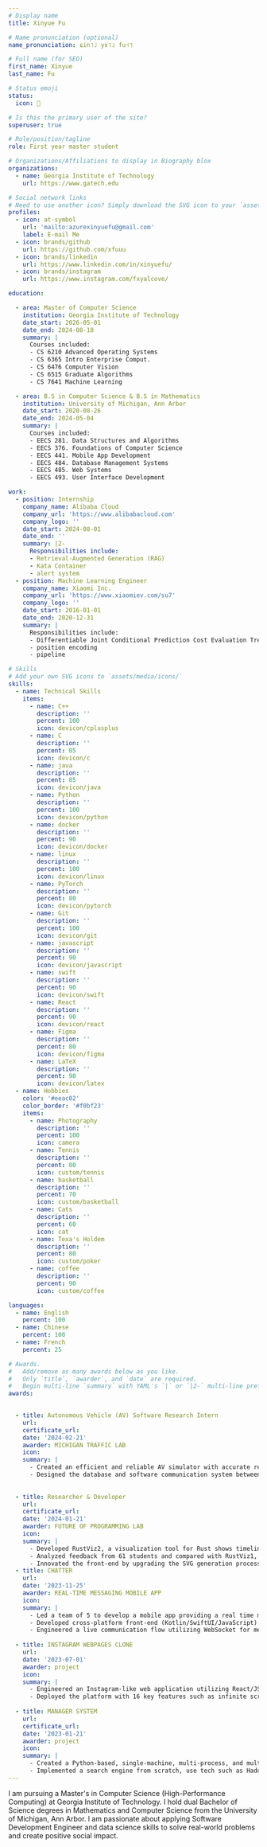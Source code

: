 ```yaml
---
# Display name
title: Xinyue Fu

# Name pronunciation (optional)
name_pronunciation: ɕin˥˩ yɤ˥˩ fu˧˥ 

# Full name (for SEO)
first_name: Xinyue 
last_name: Fu

# Status emoji
status: 
  icon: 🎾

# Is this the primary user of the site?
superuser: true

# Role/position/tagline
role: First year master student 

# Organizations/Affiliations to display in Biography blox
organizations:
  - name: Georgia Institute of Technology
    url: https://www.gatech.edu

# Social network links
# Need to use another icon? Simply download the SVG icon to your `assets/media/icons/` folder.
profiles:
  - icon: at-symbol
    url: 'mailto:azurexinyuefu@gmail.com'
    label: E-mail Me
  - icon: brands/github
    url: https://github.com/xfuuu
  - icon: brands/linkedin
    url: https://www.linkedin.com/in/xinyuefu/
  - icon: brands/instagram
    url: https://www.instagram.com/fxyalcove/

education:

  - area: Master of Computer Science
    institution: Georgia Institute of Technology
    date_start: 2026-05-01
    date_end: 2024-08-18
    summary: |
      Courses included:
      - CS 6210 Advanced Operating Systems
      - CS 6365 Intro Enterprise Comput.
      - CS 6476 Computer Vision 
      - CS 6515 Graduate Algorithms
      - CS 7641 Machine Learning

  - area: B.S in Computer Science & B.S in Mathematics
    institution: University of Michigan, Ann Arbor
    date_start: 2020-08-26
    date_end: 2024-05-04
    summary: |
      Courses included:
      - EECS 281. Data Structures and Algorithms
      - EECS 376. Foundations of Computer Science
      - EECS 441. Mobile App Development
      - EECS 484. Database Management Systems
      - EECS 485. Web Systems
      - EECS 493. User Interface Development

work:
  - position: Internship
    company_name: Alibaba Cloud
    company_url: 'https://www.alibabacloud.com'
    company_logo: ''
    date_start: 2024-08-01
    date_end: ''
    summary: |2-
      Responsibilities include:
      - Retrieval-Augmented Generation (RAG)
      - Kata Container
      - alert system
  - position: Machine Learning Engineer
    company_name: Xiaomi Inc.
    company_url: 'https://www.xiaomiev.com/su7'
    company_logo: ''
    date_start: 2016-01-01
    date_end: 2020-12-31
    summary: |
      Responsibilities include:
      - Differentiable Joint Conditional Prediction Cost Evaluation Tree Policy Planning model
      - position encoding 
      - pipeline

# Skills
# Add your own SVG icons to `assets/media/icons/`
skills:
  - name: Technical Skills
    items:
      - name: C++
        description: ''
        percent: 100
        icon: devicon/cplusplus
      - name: C
        description: ''
        percent: 85
        icon: devicon/c
      - name: java
        description: ''
        percent: 85
        icon: devicon/java
      - name: Python
        description: ''
        percent: 100
        icon: devicon/python
      - name: docker
        description: ''
        percent: 90
        icon: devicon/docker
      - name: linux
        description: ''
        percent: 100
        icon: devicon/linux
      - name: PyTorch
        description: ''
        percent: 80
        icon: devicon/pytorch
      - name: Git
        description: ''
        percent: 100
        icon: devicon/git
      - name: javascript
        description: ''
        percent: 90
        icon: devicon/javascript
      - name: swift
        description: ''
        percent: 90
        icon: devicon/swift
      - name: React
        description: ''
        percent: 90
        icon: devicon/react
      - name: Figma
        description: ''
        percent: 80
        icon: devicon/figma
      - name: LaTeX
        description: ''
        percent: 90
        icon: devicon/latex
  - name: Hobbies
    color: '#eeac02'
    color_border: '#f0bf23'
    items:
      - name: Photography
        description: ''
        percent: 100
        icon: camera
      - name: Tennis
        description: ''
        percent: 80
        icon: custom/tennis
      - name: basketball
        description: ''
        percent: 70
        icon: custom/basketball
      - name: Cats
        description: ''
        percent: 60
        icon: cat
      - name: Texa's Holdem
        description: ''
        percent: 80
        icon: custom/poker
      - name: coffee
        description: ''
        percent: 90
        icon: custom/coffee

languages:
  - name: English
    percent: 100
  - name: Chinese
    percent: 100
  - name: French
    percent: 25

# Awards.
#   Add/remove as many awards below as you like.
#   Only `title`, `awarder`, and `date` are required.
#   Begin multi-line `summary` with YAML's `|` or `|2-` multi-line prefix and indent 2 spaces below.
awards:

 
  - title: Autonomous Vehicle (AV) Software Research Intern
    url: 
    certificate_url: 
    date: '2024-02-21'
    awarder: MICHIGAN TRAFFIC LAB 
    icon: 
    summary: |
      -	Created an efficient and reliable AV simulator with accurate real-life scenarios using SUMO
      -	Designed the database and software communication system between macro-simulators and micro-simulators
      
     
  - title: Researcher & Developer
    url: 
    certificate_url: 
    date: '2024-01-21'
    awarder: FUTURE OF PROGRAMMING LAB
    icon: 
    summary: |
      -	Developed RustViz2, a visualization tool for Rust shows timelines of code concepts like ownership, borrowing, and lifetimes
      -	Analyzed feedback from 61 students and compared with RustViz1, significantly increase 54% efficacy and comprehension
      -	Innovated the front-end by upgrading the SVG generation process, adding 78% visualization engagement and interactivity
  - title: CHATTER
    url: 
    date: '2023-11-25'
    awarder: REAL-TIME MESSAGING MOBILE APP
    icon: 
    summary: |
      -	Led a team of 5 to develop a mobile app providing a real time messenger platform, including functionalities like text messages, audio messages, live video call, and account authentication, with 100% usability and 98% user satisfaction
      -	Developed cross-platform front-end (Kotlin/SwiftUI/JavaScript) enabling Android and iOS interoperability.
      -	Engineered a live communication flow utilizing WebSocket for messaging and WebRTC for group video calls, while employing Python Django, Daphne, and FFmpeg within an AWS EC2 environment for backend operations
  
  - title: INSTAGRAM WEBPAGES CLONE
    url: 
    date: '2023-07-01'
    awarder: project
    icon: 
    summary: |
      -	Engineered an Instagram-like web application utilizing React/JS (front-end), Flask(back end), and SQLite (database) 
      -	Deployed the platform with 16 key features such as infinite scroll, authentication, cookies, posts, likes, etc. to AWS
      
  - title: MANAGER SYSTEM
    url: 
    certificate_url: 
    date: '2023-01-21'
    awarder: project
    icon: 
    summary: |
      -	Created a Python-based, single-machine, multi-process, and multi-thread MapReduce server. Incorporated busy-waiting and fault tolerance capabilities to efficiently process user-submitted tasks; Shell scripts for management and testing 
      -	Implemented a search engine from scratch, use tech such as Hadoop MapReduce, text segmentations deliver search results
---
```


I am pursuing a Master's in Computer Science (High-Performance Computing) at Georgia Institute of Technology. I hold dual Bachelor of Science degrees in Mathematics and Computer Science from the University of Michigan, Ann Arbor. l am passionate about applying Software Development Engineer and data science skills to solve real-world problems and create positive social impact.
